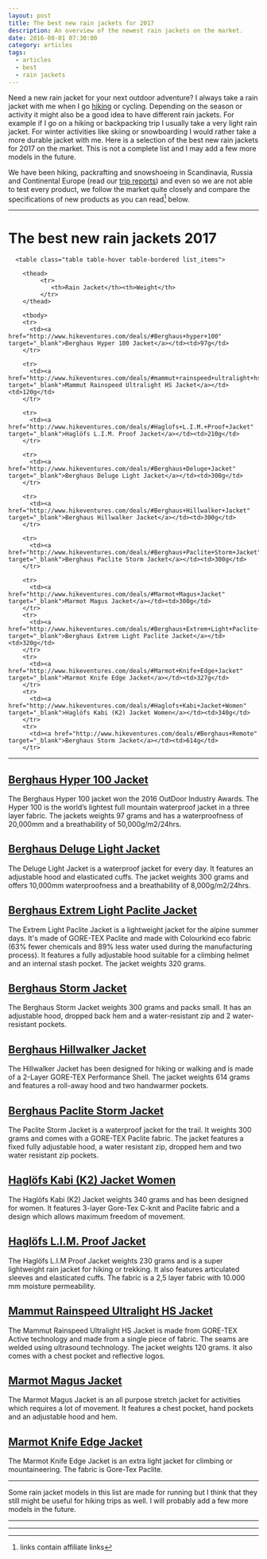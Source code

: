 ```yaml
---
layout: post
title: The best new rain jackets for 2017
description: An overview of the newest rain jackets on the market.
date: 2016-08-01 07:30:00
category: articles
tags:
  - articles
  - best
  - rain jackets
---
```

Need a new rain jacket for your next outdoor adventure? I always take a rain jacket with me when I go [hiking][1] or cycling. Depending on the season or activity it might also be a good idea to have different rain jackets. For example if I go on a hiking or backpacking trip I usually take a very light rain jacket. For winter activities like skiing or snowboarding I would rather take a more durable jacket with me. Here is a selection of the best new rain jackets for 2017 on the market. This is not a complete list and I may add a few more models in the future.

We have been hiking, packrafting and snowshoeing in Scandinavia, Russia and Continental Europe (read our [trip reports][2]) and even so we are not able to test every product, we follow the market quite closely and compare the specifications of new products as you can read[^1] below.

---

# The best new rain jackets 2017

<div class="table-responsive">

      <table class="table table-hover table-bordered list_items">

        <thead>
             <tr>
                <th>Rain Jacket</th><th>Weight</th>
             </tr>
        </thead>

        <tbody>
        <tr>
          <td><a href="http://www.hikeventures.com/deals/#Berghaus+hyper+100" target="_blank">Berghaus Hyper 100 Jacket</a></td><td>97g</td>
        </tr>

        <tr>
          <td><a href="http://www.hikeventures.com/deals/#mammut+rainspeed+ultralight+hs+jacket" target="_blank">Mammut Rainspeed Ultralight HS Jacket</a></td><td>120g</td>
        </tr>

        <tr>
          <td><a href="http://www.hikeventures.com/deals/#Haglofs+L.I.M.+Proof+Jacket" target="_blank">Haglöfs L.I.M. Proof Jacket</a></td><td>210g</td>
        </tr>

        <tr>
          <td><a href="http://www.hikeventures.com/deals/#Berghaus+Deluge+Jacket" target="_blank">Berghaus Deluge Light Jacket</a></td><td>300g</td>
        </tr>

        <tr>
          <td><a href="http://www.hikeventures.com/deals/#Berghaus+Hillwalker+Jacket" target="_blank">Berghaus Hillwalker Jacket</a></td><td>300g</td>
        </tr>

        <tr>
          <td><a href="http://www.hikeventures.com/deals/#Berghaus+Paclite+Storm+Jacket" target="_blank">Berghaus Paclite Storm Jacket</a></td><td>300g</td>
        </tr>

        <tr>
          <td><a href="http://www.hikeventures.com/deals/#Marmot+Magus+Jacket" target="_blank">Marmot Magus Jacket</a></td><td>300g</td>
        </tr>
        <tr>
          <td><a href="http://www.hikeventures.com/deals/#Berghaus+Extrem+Light+Paclite+Jacket" target="_blank">Berghaus Extrem Light Paclite Jacket</a></td><td>320g</td>
        </tr>
        <tr>
          <td><a href="http://www.hikeventures.com/deals/#Marmot+Knife+Edge+Jacket" target="_blank">Marmot Knife Edge Jacket</a></td><td>327g</td>
        </tr>
        <tr>
          <td><a href="http://www.hikeventures.com/deals/#Haglofs+Kabi+Jacket+Women" target="_blank">Haglöfs Kabi (K2) Jacket Women</a></td><td>340g</td>
        </tr>
        <tr>
          <td><a href="http://www.hikeventures.com/deals/#Berghaus+Remote" target="_blank">Berghaus Storm Jacket</a></td><td>614g</td>
        </tr>
  </tbody>
  </table>
  </div>
<!--more-->
<hr>

<h2><a href="http://www.hikeventures.com/deals/#Berghaus+hyper+100" target="_blank">Berghaus Hyper 100 Jacket</a></h2>
The Berghaus Hyper 100 jacket won the 2016 OutDoor Industry Awards. The Hyper 100 is the world’s lightest full mountain waterproof jacket in a three layer fabric. The jackets weights 97 grams and has a waterproofness of 20,000mm and a breathability of 50,000g/m2/24hrs.

<h2><a href="http://www.hikeventures.com/deals/#Berghaus+Deluge+Jacket" target="_blank">Berghaus Deluge Light Jacket</a></h2>
The Deluge Light Jacket is a waterproof jacket for every day. It features an adjustable hood and elasticated cuffs. The jacket weights 300 grams and offers 10,000mm waterproofness and a breathability of 8,000g/m2/24hrs.

<h2><a href="http://www.hikeventures.com/deals/#Berghaus+Extrem+Light+Paclite+Jacket" target="_blank">Berghaus Extrem Light Paclite Jacket</a></h2>
The Extrem Light Paclite Jacket is a lightweight jacket for the alpine summer days. It's made of GORE-TEX Paclite and made with Colourkind eco fabric (63% fewer chemicals and 89% less water used during the manufacturing process). It features a fully adjustable hood suitable for a climbing helmet and an internal stash pocket. The jacket weights 320 grams.

<h2><a href="http://www.hikeventures.com/deals/#Berghaus+Remote" target="_blank">Berghaus Storm Jacket</a></h2>
The Berghaus Storm Jacket weights 300 grams and packs small. It has an adjustable hood, dropped back hem and a water-resistant zip and 2 water-resistant pockets.

<h2><a href="http://www.hikeventures.com/deals/#Berghaus+Hillwalker+Jacket" target="_blank">Berghaus Hillwalker Jacket</a></h2>
The Hillwalker Jacket has been designed for hiking or walking and is made of a 2-Layer GORE-TEX Performance Shell. The jacket weights 614 grams and features a roll-away hood and two handwarmer pockets.

<h2><a href="http://www.hikeventures.com/deals/#Berghaus+Paclite+Storm+Jacket" target="_blank">Berghaus Paclite Storm Jacket</a></h2>
The Paclite Storm Jacket is a waterproof jacket for the trail. It weights 300 grams and comes with a GORE-TEX Paclite fabric. The jacket features a fixed fully adjustable hood, a water resistant zip, dropped hem and two water resistant zip pockets.

<h2><a href="http://www.hikeventures.com/deals/#Haglofs+Kabi+Jacket+Women" target="_blank">Haglöfs Kabi (K2) Jacket Women</a></h2>
The Haglöfs Kabi (K2) Jacket weights 340 grams and has been designed for women. It features 3-layer Gore-Tex C-knit and Paclite fabric and a design which allows maximum freedom of movement.

<h2><a href="http://www.hikeventures.com/deals/#Haglofs+L.I.M.+Proof+Jacket" target="_blank">Haglöfs L.I.M. Proof Jacket</a></h2>
The Haglöfs L.I.M Proof Jacket weights 230 grams and is a super lightweight rain jacket for hiking or trekking. It also features articulated sleeves and elasticated cuffs. The fabric is a 2,5 layer fabric with 10.000 mm moisture permeability.

<h2><a href="http://www.hikeventures.com/deals/#mammut+rainspeed+ultralight+hs+jacket" target="_blank">Mammut Rainspeed Ultralight HS Jacket</a></h2>
The Mammut Rainspeed Ultralight HS Jacket is made from GORE-TEX Active technology and made from a single piece of fabric. The seams are welded using ultrasound technology. The jacket weights 120 grams. It also comes with a chest pocket and reflective logos.

<h2><a href="http://www.hikeventures.com/deals/#Marmot+Magus+Jacket" target="_blank">Marmot Magus Jacket</a></h2>
The Marmot Magus Jacket is an all purpose stretch jacket for activities which requires a lot of movement. It features a chest pocket, hand pockets and an adjustable hood and hem.

<h2><a href="http://www.hikeventures.com/deals/#Marmot+Knife+Edge+Jacket" target="_blank">Marmot Knife Edge Jacket</a></h2>
The Marmot Knife Edge Jacket is an extra light jacket for climbing or mountaineering. The fabric is Gore-Tex Paclite.

---

Some rain jacket models in this list are made for running but I think that they still might be useful for hiking trips as well. I will probably add a few more models in the future.

---

<script type="text/javascript">
amzn_assoc_placement = "adunit0";
amzn_assoc_search_bar = "false";
amzn_assoc_tracking_id = "hikeve-20";
amzn_assoc_search_bar_position = "top";
amzn_assoc_ad_mode = "search";
amzn_assoc_ad_type = "smart";
amzn_assoc_marketplace = "amazon";
amzn_assoc_region = "US";
amzn_assoc_title = "Search Results from Amazon";
amzn_assoc_default_search_phrase = "rain jacket arcteryx men";
amzn_assoc_default_category = "All";
amzn_assoc_linkid = "965296fb866182bb89b535202541adda";
</script>
<script src="//z-na.amazon-adsystem.com/widgets/onejs?MarketPlace=US"></script>

---

[^1]:	links contain affiliate links

[1]:	http://www.hikeventures.com/destinations/
[2]:	http://www.hikeventures.com/destinations/